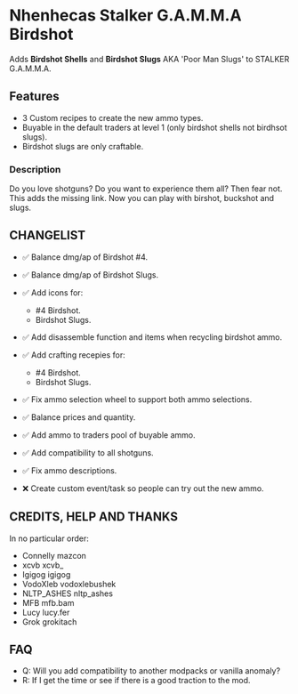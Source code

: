 # Nhenhecas Stalker G.A.M.M.A Birdshot
Adds **Birdshot Shells** and **Birdshot Slugs** AKA 'Poor Man Slugs' to STALKER G.A.M.M.A.
## Features
- 3 Custom recipes to create the new ammo types.
- Buyable in the default traders at level 1 (only birdshot shells not birdhsot slugs).
- Birdshot slugs are only craftable.

### Description
Do you love shotguns? Do you want to experience them all? Then fear not. This adds the missing link.
Now you can play with birshot, buckshot and slugs.

## CHANGELIST
- ✅ Balance dmg/ap of Birdshot #4.

- ✅ Balance dmg/ap of Birdshot Slugs.

- ✅ Add icons for:
  - #4 Birdshot. 
  - Birdshot Slugs. 

- ✅ Add disassemble function and items when recycling birdshot ammo.

- ✅ Add crafting recepies for:
  - #4 Birdshot.
  - Birdshot Slugs.

- ✅ Fix ammo selection wheel to support both ammo selections.

- ✅ Balance prices and quantity.

- ✅ Add ammo to traders pool of buyable ammo.

- ✅ Add compatibility to all shotguns.

- ✅ Fix ammo descriptions.

- ❌ Create custom event/task so people can try out the new ammo.

## CREDITS, HELP AND THANKS
In no particular order:
- Connelly mazcon
- xcvb xcvb_
- Igigog igigog
- VodoXleb vodoxlebushek
- NLTP_ASHES nltp_ashes
- MFB mfb.bam
- Lucy lucy.fer
- Grok grokitach

## FAQ
- Q: Will you add compatibility to another modpacks or vanilla anomaly?
- R: If I get the time or see if there is a good traction to the mod.